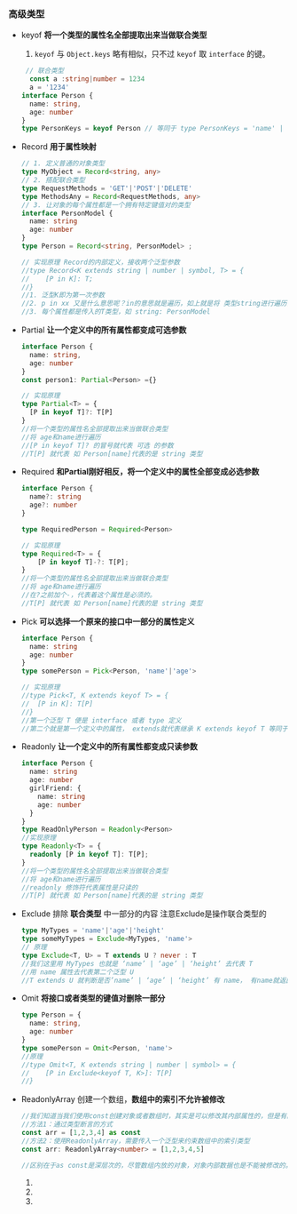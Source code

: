 ### 高级类型

- keyof **将一个类型的属性名全部提取出来当做联合类型**

  1. `keyof` 与 `Object.keys` 略有相似，只不过 `keyof` 取 `interface` 的键。

  ```typescript
   // 联合类型 
  	const a :string|number = 1234
    a = '1234'
  interface Person {
    name: string,
    age: number
  }
  type PersonKeys = keyof Person // 等同于 type PersonKeys = 'name' | 'age'
  
  ```

- Record **用于属性映射**

  ```typescript
  // 1. 定义普通的对象类型
  type MyObject = Record<string, any>
  // 2. 搭配联合类型
  type RequestMethods = 'GET'|'POST'|'DELETE'
  type MethodsAny = Record<RequestMethods, any> 
  // 3. 让对象的每个属性都是一个拥有特定键值对的类型
  interface PersonModel {
    name: string
    age: number
  }
  type Person = Record<string, PersonModel> ;
  
  // 实现原理 Record的内部定义，接收两个泛型参数
  //type Record<K extends string | number | symbol, T> = {
  //    [P in K]: T;
  //}
  //1. 泛型K即为第一次参数
  //2. p in xx 又是什么意思呢？in的意思就是遍历，如上就是将 类型string进行遍历，也就是string
  //3. 每个属性都是传入的T类型，如 string: PersonModel
  
  ```

- Partial **让一个定义中的所有属性都变成可选参数**

  ```typescript
  interface Person {
    name: string,
    age: number
  }
  const person1: Partial<Person> ={}
  
  // 实现原理
  type Partial<T> = {
    [P in keyof T]?: T[P]
  }
  //将一个类型的属性名全部提取出来当做联合类型
  //将 age和name进行遍历
  //[P in keyof T]? 的冒号就代表 可选 的参数
  //T[P] 就代表 如 Person[name]代表的是 string 类型
  ```

- Required **和Partial刚好相反，将一个定义中的属性全部变成必选参数**

  ```typescript
  interface Person {
  	name?: string
    age?: number
  }
  
  type RequiredPerson = Required<Person>
  
  // 实现原理
  type Required<T> = {
      [P in keyof T]-?: T[P];
  }
  //将一个类型的属性名全部提取出来当做联合类型
  //将 age和name进行遍历
  //在?之前加个-，代表着这个属性是必须的。
  //T[P] 就代表 如 Person[name]代表的是 string 类型
  ```

- Pick **可以选择一个原来的接口中一部分的属性定义**

  ```typescript
  interface Person {
  	name: string
  	age: number
  }
  type somePerson = Pick<Person, 'name'|'age'>
  
  // 实现原理
  //type Pick<T, K extends keyof T> = {
  //  [P in K]: T[P]
  //}
  //第一个泛型 T 便是 interface 或者 type 定义
  //第二个就是第一个定义中的属性， extends就代表继承 K extends keyof T 等同于 k extends ‘name’ | ‘age’,意思就是k只能是age或者name
  ```

- Readonly **让一个定义中的所有属性都变成只读参数**

  ```typescript
  interface Person {
    name: string
    age: number
    girlFriend: {
      name: string
      age: number 
    }
  }
  type ReadOnlyPerson = Readonly<Person>
  //实现原理 
  type Readonly<T> = {
    readonly [P in keyof T]: T[P];
  }
  //将一个类型的属性名全部提取出来当做联合类型
  //将 age和name进行遍历
  //readonly 修饰符代表属性是只读的
  //T[P] 就代表 如 Person[name]代表的是 string 类型
  ```

- Exclude  排除 **联合类型** 中一部分的内容 注意Exclude是操作联合类型的

  ```typescript
  type MyTypes = 'name'|'age'|'height'
  type someMyTypes = Exclude<MyTypes, 'name'>
  // 原理
  type Exclude<T, U> = T extends U ? never : T
  //我们这里用 MyTypes 也就是 ‘name’ | ‘age’ | ‘height’ 去代表 T
  //用 name 属性去代表第二个泛型 U
  //T extends U 就判断是否’name’ | ‘age’ | ‘height’ 有 name， 有name就返回never,就代表将其排除
  ```

- Omit **将接口或者类型的键值对删除一部分**

  ```typescript
  type Person = {
    name: string,
    age: number
  }
  type somePerson = Omit<Person, 'name'>
  //原理
  //type Omit<T, K extends string | number | symbol> = {
  // 	[P in Exclude<keyof T, K>]: T[P]
  //}
  ```

- ReadonlyArray 创建一个数组，**数组中的索引不允许被修改**

  ```typescript
  //我们知道当我们使用const创建对象或者数组时，其实是可以修改其内部属性的，但是有的时候我们可能不需要其内部能够被修改	
  //方法1：通过类型断言的方式
  const arr = [1,2,3,4] as const
  //方法2：使用ReadonlyArray，需要传入一个泛型来约束数组中的索引类型
  const arr: ReadonlyArray<number> = [1,2,3,4,5]
  
  //区别在于as const是深层次的，尽管数组内放的对象，对象内部数据也是不能被修改的。ReadonlyArray则是‘浅层’的。
  ```

  

  1. [ts高阶]: https://blog.csdn.net/dajuna/article/details/1179586

  2. [技巧]: https://blog.csdn.net/ch834301/article/details/102617697

  3. [其他]: https://www.cnblogs.com/cczlovexw/p/14389259.html

     

  

  

  

  